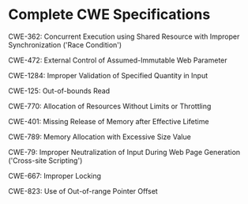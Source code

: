 

# Complete CWE Specifications

CWE-362: Concurrent Execution using Shared Resource with Improper Synchronization ('Race Condition')

CWE-472: External Control of Assumed-Immutable Web Parameter

CWE-1284: Improper Validation of Specified Quantity in Input

CWE-125: Out-of-bounds Read

CWE-770: Allocation of Resources Without Limits or Throttling

CWE-401: Missing Release of Memory after Effective Lifetime

CWE-789: Memory Allocation with Excessive Size Value

CWE-79: Improper Neutralization of Input During Web Page Generation ('Cross-site Scripting')

CWE-667: Improper Locking

CWE-823: Use of Out-of-range Pointer Offset
